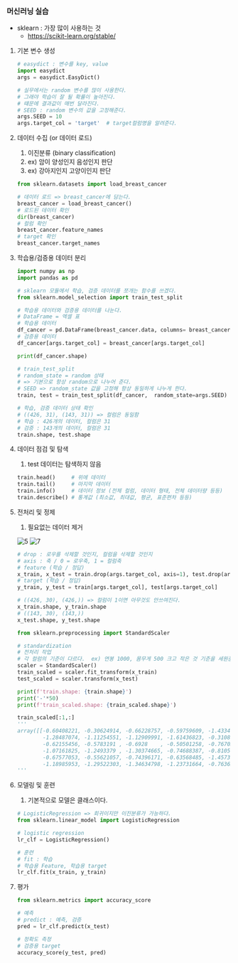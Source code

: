 ### 머신러닝 실습

- sklearn : 가장 많이 사용하는 것
    - https://scikit-learn.org/stable/
1. 기본 변수 생성
    
    ```python
    # easydict : 변수를 key, value
    import easydict
    args = easydict.EasyDict()
    
    # 실무에서는 random 변수를 많이 사용한다.
    # 그래야 학습이 잘 될 확률이 높아진다.
    # 떄문에 결과값이 매번 달라진다.
    # SEED : random 변수의 값을 고정해준다.
    args.SEED = 10
    args.target_col = 'target'  # target컬럼명을 알려준다.
    ```
    
2. 데이터 수집 (or 데이터 로드)
    1. 이진분류 (binary classification)
    2. ex) 암이 양성인지 음성인지 판단
    3. ex) 강아지인지 고양이인지 판단
    
    ```python
    from sklearn.datasets import load_breast_cancer
    
    # 데이터 로드 => breast_cancer에 담는다.
    breast_cancer = load_breast_cancer()
    # 로드된 데이터 확인
    dir(breast_cancer)
    # 컬럼 확인
    breast_cancer.feature_names
    # target 확인
    breast_cancer.target_names
    ```
    
3. 학습용/검증용 데이터 분리
    
    ```python
    import numpy as np
    import pandas as pd
    
    # sklearn 모듈에서 학습, 검증 데이터를 쪼개는 함수를 쓰겠다.
    from sklearn.model_selection import train_test_split
    
    # 학습용 데이터와 검증용 데이터를 나눈다.
    # DataFrame = 엑셀 표
    # 학습용 데이터
    df_cancer = pd.DataFrame(breast_cancer.data, columns= breast_cancer.feature_names)
    # 검증용 데이터
    df_cancer[args.target_col] = breast_cancer[args.target_col]
    
    print(df_cancer.shape)
    
    # train_test_split
    # random_state = random 상태
    # => 기본으로 항상 random으로 나누어 준다.
    # SEED => random_state 값을 고정해 항상 동일하게 나누게 한다.
    train, test = train_test_split(df_cancer,  random_state=args.SEED)
    
    # 학습, 검증 데이터 상태 확인
    # ((426, 31), (143, 31)) => 컬럼은 동일함
    # 학습 : 426개의 데이터, 컬럼은 31
    # 검증 : 143개의 데이터, 컬럼은 31
    train.shape, test.shape
    ```
    
4. 데이터 점검 및 탐색
    1. test 데이터는 탐색하지 않음
    
    ```python
    train.head()     # 위에 데이터
    train.tail()     # 마지막 데이터
    train.info()     # 데이터 정보 (전체 컬럼, 데이터 형태, 전체 데이터량 등등)
    train.describe() # 통계값 (최소값, 최대값, 평균, 표준편차 등등)
    ```
    
5. 전처리 및 정제
    1. 필요없는 데이터 제거
    
    ![5](https://github.com/DaSeul-Seo/Playdata_Study/assets/67898022/952ac4f1-6a84-48e6-b295-bd93a07311c5)
    ![7](https://github.com/DaSeul-Seo/Playdata_Study/assets/67898022/c95676ec-dcc6-4bf7-9c95-47b93911c1a1)
    
    ```python
    # drop : 로우를 삭제할 것인지, 컬럼을 삭제할 것인지
    # axis : 축 / 0 = 로우축, 1 = 컬럼축
    # feature (학습 / 정답)
    x_train, x_test = train.drop(args.target_col, axis=1), test.drop(args.target_col, axis=1)
    # target (학습 / 정답)
    y_train, y_test = train[args.target_col], test[args.target_col]
    
    # ((426, 30), (426,)) => 컬럼이 1이면 아무것도 안쓰여진다.
    x_train.shape, y_train.shape
    # ((143, 30), (143,))
    x_test.shape, y_test.shape
    ```
    ```python
    from sklearn.preprocessing import StandardScaler
    
    # standardization
    # 전처리 작업
    # 각 컬럼의 기준이 다르다.  ex) 연봉 1000, 몸무게 500 크고 작은 것 기준을 세원준다.
    scaler = StandardScaler()
    train_scaled = scaler.fit_transform(x_train)
    test_scaled = scaler.transform(x_test)
    
    print(f'train.shape: {train.shape}')
    print('-'*50)
    print(f'train_scaled.shape: {train_scaled.shape}')
    
    train_scaled[:1,:]
    '''
    array([[-0.60408221, -0.30624914, -0.66228757, -0.59759609, -1.43340425,
            -1.28487074, -1.11254551, -1.12909991, -1.61436823, -0.31081757,
            -0.62155456, -0.5783191 , -0.6928    , -0.50501258, -0.76703944,
            -1.07161825, -1.2493379 , -1.30374665, -0.74688387, -0.81051627,
            -0.67577053, -0.55621057, -0.74396171, -0.63568485, -1.45739321,
            -1.18985953, -1.29522303, -1.34634798, -1.23731664, -0.76362748]])
    '''
    ```
    
5. 모델링 및 훈련
    1. 기본적으로 모델은 클래스이다.
    
    ```python
    # LogisticRegression => 회귀이지만 이진분류가 가능하다.
    from sklearn.linear_model import LogisticRegression
    
    # logistic regression
    lr_clf = LogisticRegression()
    
    # 훈련
    # fit : 학습
    # 학습용 Feature, 학습용 target
    lr_clf.fit(x_train, y_train)
    ```
    
6. 평가
    
    ```python
    from sklearn.metrics import accuracy_score
    
    # 예측
    # predict : 예측, 검증
    pred = lr_clf.predict(x_test)
    
    # 정확도 측정
    # 검증용 target
    accuracy_score(y_test, pred)
    ```

